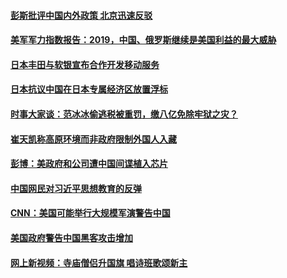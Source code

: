 #### [彭斯批评中国内外政策 北京迅速反驳](../pages/zyyyoeqqvi/4600821.md?t=10050932) 

#### [美军军力指数报告：2019，中国、俄罗斯继续是美国利益的最大威胁](../pages/zyyyoeqqvi/4600161.md?t=10050932) 

#### [日本丰田与软银宣布合作开发移动服务](../pages/zyyyoeqqvi/4599729.md?t=10050932) 

#### [日本抗议中国在日本专属经济区放置浮标](../pages/zyyyoeqqvi/4599719.md?t=10050932) 

#### [时事大家谈：范冰冰偷逃税被重罚，缴八亿免除牢狱之灾？](../pages/zyyyoeqqvi/4599716.md?t=10050932) 

#### [崔天凯称高原环境而非政府限制外国人入藏](../pages/zyyyoeqqvi/4599697.md?t=10050932) 

#### [彭博：美政府和公司遭中国间谍植入芯片](../pages/zyyyoeqqvi/4599673.md?t=10050932) 

#### [中国网民对习近平思想教育的反弹](../pages/zyyyoeqqvi/4599567.md?t=10050932) 

#### [CNN：美国可能举行大规模军演警告中国](../pages/zyyyoeqqvi/4599557.md?t=10050932) 

#### [美国政府警告中国黑客攻击增加](../pages/zyyyoeqqvi/4599490.md?t=10050932) 

#### [网上新视频：寺庙僧侣升国旗 唱诗班歌颂新主](../pages/zyyyoeqqvi/4599469.md?t=10050932) 

